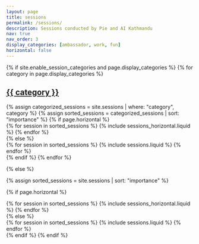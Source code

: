 ```yaml
---
layout: page
title: sessions
permalink: /sessions/
description: Sessions conducted by Pie and AI Kathmandu
nav: true
nav_order: 3
display_categories: [ambassador, work, fun]
horizontal: false
---
```


<!-- pages/sessions.md -->
<div class="sessions">
{% if site.enable_session_categories and page.display_categories %}
  <!-- Display categorized sessions -->
  {% for category in page.display_categories %}
  <a id="{{ category }}" href=".#{{ category }}">
    <h2 class="category">{{ category }}</h2>
  </a>
  {% assign categorized_sessions = site.sessions | where: "category", category %}
  {% assign sorted_sessions = categorized_sessions | sort: "importance" %}
  <!-- Generate cards for each session -->
  {% if page.horizontal %}
  <div class="container">
    <div class="row row-cols-1 row-cols-md-2">
    {% for session in sorted_sessions %}
      {% include sessions_horizontal.liquid %}
    {% endfor %}
    </div>
  </div>
  {% else %}
  <div class="row row-cols-1 row-cols-md-3">
    {% for session in sorted_sessions %}
      {% include sessions.liquid %}
    {% endfor %}
  </div>
  {% endif %}
  {% endfor %}

{% else %}

<!-- Display sessions without categories -->

{% assign sorted_sessions = site.sessions | sort: "importance" %}

  <!-- Generate cards for each session -->

{% if page.horizontal %}

  <div class="container">
    <div class="row row-cols-1 row-cols-md-2">
    {% for session in sorted_sessions %}
      {% include sessions_horizontal.liquid %}
    {% endfor %}
    </div>
  </div>
  {% else %}
  <div class="row row-cols-1 row-cols-md-3">
    {% for session in sorted_sessions %}
      {% include sessions.liquid %}
    {% endfor %}
  </div>
  {% endif %}
{% endif %}
</div>
